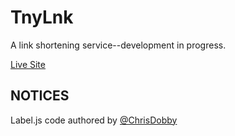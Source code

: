 # TnyLnk

A link shortening service--development in progress.

[Live Site](https://tny-link.herokuapp.com/)


## NOTICES
Label.js code authored by [@ChrisDobby](https://github.com/ChrisDobby/text-highlight)
